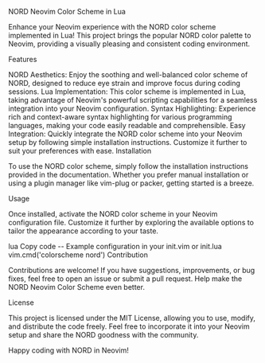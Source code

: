 NORD Neovim Color Scheme in Lua

Enhance your Neovim experience with the NORD color scheme implemented in Lua! This project brings the popular NORD color palette to Neovim, providing a visually pleasing and consistent coding environment.

Features

NORD Aesthetics: Enjoy the soothing and well-balanced color scheme of NORD, designed to reduce eye strain and improve focus during coding sessions.
Lua Implementation: This color scheme is implemented in Lua, taking advantage of Neovim's powerful scripting capabilities for a seamless integration into your Neovim configuration.
Syntax Highlighting: Experience rich and context-aware syntax highlighting for various programming languages, making your code easily readable and comprehensible.
Easy Integration: Quickly integrate the NORD color scheme into your Neovim setup by following simple installation instructions. Customize it further to suit your preferences with ease.
Installation

To use the NORD color scheme, simply follow the installation instructions provided in the documentation. Whether you prefer manual installation or using a plugin manager like vim-plug or packer, getting started is a breeze.

Usage

Once installed, activate the NORD color scheme in your Neovim configuration file. Customize it further by exploring the available options to tailor the appearance according to your taste.

lua
Copy code
-- Example configuration in your init.vim or init.lua
vim.cmd('colorscheme nord')
Contribution

Contributions are welcome! If you have suggestions, improvements, or bug fixes, feel free to open an issue or submit a pull request. Help make the NORD Neovim Color Scheme even better.

License

This project is licensed under the MIT License, allowing you to use, modify, and distribute the code freely. Feel free to incorporate it into your Neovim setup and share the NORD goodness with the community.

Happy coding with NORD in Neovim!
